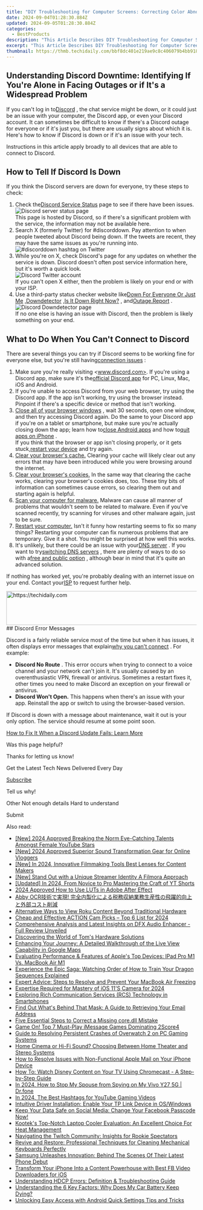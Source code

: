 ```yaml
---
title: "DIY Troubleshooting for Computer Screens: Correcting Color Abnormalities & Image Twists"
date: 2024-09-04T01:28:30.884Z
updated: 2024-09-05T01:28:30.884Z
categories:
  - BestProducts
description: "This Article Describes DIY Troubleshooting for Computer Screens: Correcting Color Abnormalities & Image Twists"
excerpt: "This Article Describes DIY Troubleshooting for Computer Screens: Correcting Color Abnormalities & Image Twists"
thumbnail: https://thmb.techidaily.com/bbf8dc401e219ae9c8c406079b4bb91863628883caa9b7dda7f853c7436ac508.jpg
---
```


## Understanding Discord Downtime: Identifying If You're Alone in Facing Outages or if It's a Widespread Problem
 If you can't log in to[Discord](https://www.lifewire.com/discord-4174046) , the chat service might be down, or it could just be an issue with your computer, the Discord app, or even your Discord account. It can sometimes be difficult to know if there's a Discord outage for everyone or if it's just you, but there are usually signs about which it is. Here's how to know if Discord is down or if it's an issue with your tech.

 Instructions in this article apply broadly to all devices that are able to connect to Discord.

## How to Tell If Discord Is Down

 If you think the Discord servers are down for everyone, try these steps to check:

1. Check the[Discord Service Status](https://status.discord.com) page to see if there have been issues.  
![Discord server status page](https://www.lifewire.com/thmb/yFSV49MklrykNCgZ93liSe1qZt0=/1500x0/filters:no_upscale():max_bytes(150000):strip_icc():format(webp)/is-discord-down-or-is-it-just-you-50256951-64f18a956bac488899f2b478d1c286a9.jpg)  
 This page is hosted by Discord, so if there's a significant problem with the service, the information may not be available here.
2. Search X (formerly Twitter) for #discorddown. Pay attention to when people tweeted about Discord being down. If the tweets are recent, they may have the same issues as you're running into.  
![#discorddown hashtag on Twitter](https://www.lifewire.com/thmb/VTkvVzzWtl2q1P78ZIep47rwOBo=/1500x0/filters:no_upscale():max_bytes(150000):strip_icc():format(webp)/is-discord-down-or-is-it-just-you-50256952-c360b9c4c6d64c2e8214179b37a1931a.jpg)
3. While you're on X, check Discord's page for any updates on whether the service is down. Discord doesn't often post service information here, but it's worth a quick look.  
![Discord Twitter account](https://www.lifewire.com/thmb/duH1jCzJjaIdBXNdYvzfWT2dzjk=/1500x0/filters:no_upscale():max_bytes(150000):strip_icc():format(webp)/is-discord-down-or-is-it-just-you-50256953-0ac75f448e784f739501c218e70589b5.jpg)  
 If you can't open X either, then the problem is likely on your end or with your ISP.
4. Use a third-party status checker website like[Down For Everyone Or Just Me](https://downforeveryoneorjustme.com/discord) ,[Downdetector](https://downdetector.com/status/discord/) ,[Is It Down Right Now?](https://www.isitdownrightnow.com/discord.com.html) , and[Outage.Report](https://outage.report/discord) .  
![Discord Downdetector page](https://www.lifewire.com/thmb/Dkbd1Gn7UxOCVbebPQPG9QuzVpQ=/1500x0/filters:no_upscale():max_bytes(150000):strip_icc():format(webp)/is-discord-down-or-is-it-just-you-50256954-e47fef8c259d4a9d805e652ae722fcbd.jpg)  
 If no one else is having an issue with Discord, then the problem is likely something on your end.

## What to Do When You Can't Connect to Discord

 There are several things you can try if Discord seems to be working fine for everyone else, but you're still having[connection issues](https://www.lifewire.com/fix-connection-issues-discord-5086484) :

1. Make sure you're really visiting <www.discord.com>. If you're using a Discord app, make sure it's the[official Discord app](https://discord.com/download) for PC, Linux, Mac, iOS and Android.
2. If you're unable to access Discord from your web browser, try using the Discord app. If the app isn't working, try using the browser instead. Pinpoint if there's a specific device or method that isn't working.
3. [Close all of your browser windows](https://www.lifewire.com/close-all-tabs-computer-android-browsers-4173831) , wait 30 seconds, open one window, and then try accessing Discord again. Do the same to your Discord app if you're on a tablet or smartphone, but make sure you're actually closing down the app; learn how to[close Android apps](https://www.lifewire.com/close-apps-on-android-4164116) and how to[quit apps on iPhone](https://www.lifewire.com/quit-apps-on-iphone-2000287) .  
 If you think that the browser or app isn't closing properly, or it gets stuck,[restart your device](https://www.lifewire.com/why-does-restarting-seem-to-fix-most-computer-problems-2624569) and try again.
4. [Clear your browser's cache.](https://www.lifewire.com/how-to-clear-cache-2617980) Clearing your cache will likely clear out any errors that may have been introduced while you were browsing around the internet.
5. [Clear your browser's cookies.](https://www.lifewire.com/how-to-delete-cookies-2617981) In the same way that clearing the cache works, clearing your browser's cookies does, too. These tiny bits of information can sometimes cause errors, so clearing them out and starting again is helpful.
6. [Scan your computer for malware.](https://www.lifewire.com/properly-scan-your-computer-for-viruses-and-other-malware-2624526) Malware can cause all manner of problems that wouldn't seem to be related to malware. Even if you've scanned recently, try scanning for viruses and other malware again, just to be sure.
7. [Restart your computer.](https://www.lifewire.com/how-to-reboot-a-computer-2624568) Isn't it funny how restarting seems to fix so many things? Restarting your computer can fix numerous problems that are temporary. Give it a shot. You might be surprised at how well this works.
8. It's unlikely, but there could be an issue with your[DNS server](https://www.lifewire.com/what-is-a-dns-server-2625854) . If you want to try[switching DNS servers](https://www.lifewire.com/how-to-change-dns-server-settings-2617979) , there are plenty of ways to do so with a[free and public option](https://www.lifewire.com/free-and-public-dns-servers-2626062) , although bear in mind that it's quite an advanced solution.

 If nothing has worked yet, you're probably dealing with an internet issue on your end. Contact your[ISP](https://www.lifewire.com/internet-service-provider-isp-2625924) to request further help.

<!-- affiliate ads begin -->
<a href="https://aligracehair.sjv.io/c/5597632/1972698/19272" target="_top" id="1972698">
  <img src="//a.impactradius-go.com/display-ad/19272-1972698" border="0" alt="https://techidaily.com" width="728" height="90"/>
</a>
<img height="0" width="0" src="https://aligracehair.sjv.io/i/5597632/1972698/19272" style="position:absolute;visibility:hidden;" border="0" />
<!-- affiliate ads end -->
## Discord Error Messages

 Discord is a fairly reliable service most of the time but when it has issues, it often displays error messages that explain[why you can't connect](https://www.lifewire.com/fix-it-when-discord-wont-open-5076489) . For example:

* **Discord No Route** . This error occurs when trying to connect to a voice channel and your network can't join it. It's usually caused by an overenthusiastic VPN, firewall or antivirus. Sometimes a restart fixes it, other times you need to make Discord an exception on your firewall or antivirus.
* **Discord Won't Open.** This happens when there's an issue with your app. Reinstall the app or switch to using the browser-based version.

 If Discord is down with a message about maintenance, wait it out is your only option. The service should resume at some point soon.

[How to Fix It When a Discord Update Fails: Learn More](https://www.lifewire.com/fix-failed-discord-update-5080924)

Was this page helpful?

Thanks for letting us know!

 Get the Latest Tech News Delivered Every Day

[Subscribe](https://www.lifewire.com/#)

Tell us why!

 Other  Not enough details  Hard to understand

 Submit

<ins class="adsbygoogle"
     style="display:block"
     data-ad-format="autorelaxed"
     data-ad-client="ca-pub-7571918770474297"
     data-ad-slot="1223367746"></ins>



<ins class="adsbygoogle"
     style="display:block"
     data-ad-client="ca-pub-7571918770474297"
     data-ad-slot="8358498916"
     data-ad-format="auto"
     data-full-width-responsive="true"></ins>

<span class="atpl-alsoreadstyle">Also read:</span>
<div><ul>
<li><a href="https://facebook-video-footage.techidaily.com/new-2024-approved-breaking-the-norm-eye-catching-talents-amongst-female-youtube-stars/"><u>[New] 2024 Approved  Breaking the Norm  Eye-Catching Talents Amongst Female YouTube Stars</u></a></li>
<li><a href="https://youtube-webster.techidaily.com/024-approved-superior-sound-transformation-gear-for-online-vloggers/"><u>[New] 2024 Approved  Superior Sound Transformation Gear for Online Vloggers</u></a></li>
<li><a href="https://youtube-web.techidaily.com/n-2024-innovative-filmmaking-tools-best-lenses-for-content-makers/"><u>[New] In 2024, Innovative Filmmaking Tools  Best Lenses for Content Makers</u></a></li>
<li><a href="https://youtube-webster.techidaily.com/tand-out-with-a-unique-streamer-identity-a-filmora-approach/"><u>[New] Stand Out with a Unique Streamer Identity  A Filmora Approach</u></a></li>
<li><a href="https://eaxpv-info.techidaily.com/updated-in-2024-from-novice-to-pro-mastering-the-craft-of-yt-shorts/"><u>[Updated] In 2024, From Novice to Pro  Mastering the Craft of YT Shorts</u></a></li>
<li><a href="https://some-knowledge.techidaily.com/2024-approved-how-to-use-luts-in-adobe-after-effect/"><u>2024 Approved  How to Use LUTs in Adobe After Effect</u></a></li>
<li><a href="https://techidaily.com/abby-ocr/"><u>Abby OCR技術で実現! 完全内製化による税務収納業務生産性の飛躍的向上と外部コスト削減</u></a></li>
<li><a href="https://tech-renaissance.techidaily.com/1722869812023-alternative-ways-to-view-roku-content-beyond-traditional-hardware/"><u>Alternative Ways to View Roku Content Beyond Traditional Hardware</u></a></li>
<li><a href="https://extra-resources.techidaily.com/cheap-and-effective-action-cam-picks-top-6-list-for-2024/"><u>Cheap and Effective ACTION Cam Picks – Top 6 List for 2024</u></a></li>
<li><a href="https://media-tips.techidaily.com/comprehensive-analysis-and-latest-insights-on-dfx-audio-enhancer-full-review-unveiled/"><u>Comprehensive Analysis and Latest Insights on DFX Audio Enhancer - Full Review Unveiled</u></a></li>
<li><a href="https://tech-renaissance.techidaily.com/discovering-the-world-of-toms-hardware-solutions/"><u>Discovering the World of Tom's Hardware Solutions</u></a></li>
<li><a href="https://tech-renaissance.techidaily.com/enhancing-your-journey-a-detailed-walkthrough-of-the-live-view-capability-in-google-maps/"><u>Enhancing Your Journey: A Detailed Walkthrough of the Live View Capability in Google Maps</u></a></li>
<li><a href="https://technical-tips.techidaily.com/evaluating-performance-and-features-of-apples-top-devices-ipad-pro-m1-vs-macbook-air-m1/"><u>Evaluating Performance & Features of Apple's Top Devices: IPad Pro M1 Vs. MacBook Air M1</u></a></li>
<li><a href="https://tech-renaissance.techidaily.com/experience-the-epic-saga-watching-order-of-how-to-train-your-dragon-sequences-explained/"><u>Experience the Epic Saga: Watching Order of How to Train Your Dragon Sequences Explained</u></a></li>
<li><a href="https://tech-renaissance.techidaily.com/expert-advice-steps-to-resolve-and-prevent-your-macbook-air-freezing/"><u>Expert Advice: Steps to Resolve and Prevent Your MacBook Air Freezing</u></a></li>
<li><a href="https://some-knowledge.techidaily.com/expertise-required-for-mastery-of-ios-11s-camera-for-2024/"><u>Expertise Required for Mastery of iOS 11'S Camera for 2024</u></a></li>
<li><a href="https://tech-renaissance.techidaily.com/exploring-rich-communication-services-rcs-technology-in-smartphones/"><u>Exploring Rich Communication Services (RCS) Technology in Smartphones</u></a></li>
<li><a href="https://tech-recovery.techidaily.com/find-out-whats-behind-that-mask-a-guide-to-retrieving-your-email-address/"><u>Find Out What's Behind That Mask: A Guide to Retrieving Your Email Address</u></a></li>
<li><a href="https://tech-renaissance.techidaily.com/five-essential-steps-to-correct-a-missing-coredll-mistake/"><u>Five Essential Steps to Correct a Missing core.dll Mistake</u></a></li>
<li><a href="https://tech-renaissance.techidaily.com/game-on-top-7-must-play-imessage-games-dominating-2score4/"><u>Game On! Top 7 Must-Play iMessage Games Dominating 2Score4</u></a></li>
<li><a href="https://win-answers.techidaily.com/guide-to-resolving-persistent-crashes-of-overwatch-2-on-pc-gaming-systems/"><u>Guide to Resolving Persistent Crashes of Overwatch 2 on PC Gaming Systems</u></a></li>
<li><a href="https://tech-renaissance.techidaily.com/home-cinema-or-hi-fi-sound-choosing-between-home-theater-and-stereo-systems/"><u>Home Cinema or Hi-Fi Sound? Choosing Between Home Theater and Stereo Systems</u></a></li>
<li><a href="https://tech-renaissance.techidaily.com/how-to-resolve-issues-with-non-functional-apple-mail-on-your-iphone-device/"><u>How to Resolve Issues with Non-Functional Apple Mail on Your iPhone Device</u></a></li>
<li><a href="https://tech-renaissance.techidaily.com/how-to-watch-disney-content-on-your-tv-using-chromecast-a-step-by-step-guide/"><u>How To: Watch Disney Content on Your TV Using Chromecast - A Step-by-Step Guide</u></a></li>
<li><a href="https://blog-min.techidaily.com/in-2024-how-to-stop-my-spouse-from-spying-on-my-vivo-y27-5g-drfone-by-drfone-virtual-android/"><u>In 2024, How to Stop My Spouse from Spying on My Vivo Y27 5G | Dr.fone</u></a></li>
<li><a href="https://youtube-clips.techidaily.com/in-2024-the-best-hashtags-for-youtube-gaming-videos/"><u>In 2024, The Best Hashtags for YouTube Gaming Videos</u></a></li>
<li><a href="https://driver-install.techidaily.com/intuitive-driver-installation-enable-your-tp-link-device-in-oswindows/"><u>Intuitive Driver Installation: Enable Your TP Link Device in OS/Windows</u></a></li>
<li><a href="https://tech-renaissance.techidaily.com/keep-your-data-safe-on-social-media-change-your-facebook-passcode-now/"><u>Keep Your Data Safe on Social Media: Change Your Facebook Passcode Now!</u></a></li>
<li><a href="https://tech-renaissance.techidaily.com/kooteks-top-notch-laptop-cooler-evaluation-an-excellent-choice-for-heat-management/"><u>Kootek's Top-Notch Laptop Cooler Evaluation: An Excellent Choice For Heat Management</u></a></li>
<li><a href="https://tech-renaissance.techidaily.com/navigating-the-twitch-community-insights-for-rookie-spectators/"><u>Navigating the Twitch Community: Insights for Rookie Spectators</u></a></li>
<li><a href="https://tech-renaissance.techidaily.com/revive-and-restore-professional-techniques-for-cleaning-mechanical-keyboards-perfectly/"><u>Revive and Restore: Professional Techniques for Cleaning Mechanical Keyboards Perfectly</u></a></li>
<li><a href="https://tech-renaissance.techidaily.com/samsung-unleashes-innovation-behind-the-scenes-of-their-latest-phone-debut/"><u>Samsung Unleashes Innovation: Behind The Scenes Of Their Latest Phone Debut</u></a></li>
<li><a href="https://facebook-clips.techidaily.com/transform-your-iphone-into-a-content-powerhouse-with-best-fb-video-downloaders-for-ios/"><u>Transform Your iPhone Into a Content Powerhouse with Best FB Video Downloaders for iOS</u></a></li>
<li><a href="https://tech-renaissance.techidaily.com/understanding-hdcp-errors-definition-and-troubleshooting-guide/"><u>Understanding HDCP Errors: Definition & Troubleshooting Guide</u></a></li>
<li><a href="https://tech-renaissance.techidaily.com/understanding-the-6-key-factors-why-does-my-car-battery-keep-dying/"><u>Understanding the 6 Key Factors: Why Does My Car Battery Keep Dying?</u></a></li>
<li><a href="https://tech-renaissance.techidaily.com/unlocking-easy-access-with-android-quick-settings-tips-and-tricks/"><u>Unlocking Easy Access with Android Quick Settings Tips and Tricks</u></a></li>
</ul></div>
